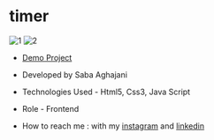 # timer
![1](https://github.com/Saba-Aghajani-developer/timer/assets/135870519/73fa4927-3366-4fe2-8c35-1ea240db621f)
![2](https://github.com/Saba-Aghajani-developer/timer/assets/135870519/f43f279b-2388-46ea-b8e6-4045bd78f0b0)

- [Demo Project](https://saba-aghajani-developer.github.io/timer/)

- Developed by Saba Aghajani
  
- Technologies Used - Html5, Css3, Java Script

- Role - Frontend

- How to reach me : with my [instagram](https://instagram.com/saba_aghajani_developer?utm_source=qr&igshid=MzNlNGNkZWQ4Mg%3D%3D) and [linkedin](https://www.linkedin.com/in/saba-a-69b608208)
